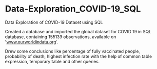 # Data-Exploration_COVID-19_SQL
Data Exploration of COVID-19 Dataset using SQL

Created a database and imported the global
dataset for COVID 19 in SQL database, containing
155139 observations, available on
'www.ourworldindata.org'.

Drew some conclusions like percentage of fully
vaccinated people, probability of death, highest
infection rate with the help of common table
expression, temporary table and other queries.
